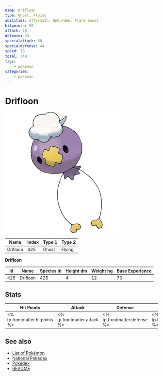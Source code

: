 ```yaml
---
name: Drifloon
type: Ghost, Flying
abilities: Aftermath, Unburden, Flare Boost
hitpoints: 90
attack: 50
defense: 34
specialattack: 60
specialdefense: 44
speed: 70
total: 348
tags:
    - pokemon
categories:
    - pokemon
---
```


# Drifloon


![Drifloon](images/425.png)

| **Name** | **Index** | **Type 1** | **Type 2** |
|----|----|----|----|
| Drifloon | 425 | Ghost | Flying  |

**Drifloon** 




| **Id** | **Name** | **Species Id** | **Height dm** | **Weight hg** | **Base Experience** |
|--------|----------|----------------|------------|------------|---------------------|
| 425 | Drifloon | 425 | 4 | 12 | 70 |



## Stats

| **Hit Points** | **Attack** | **Defense** | **Special Attack** | **Special Defense** | **Speed** | **Total** |
|----------------|------------|-------------|--------------------|---------------------|-----------|-----------|
| <% tp.frontmatter.hitpoints %> | <% tp.frontmatter.attack %> | <% tp.frontmatter.defense %> | <% tp.frontmatter.specialattack %> | <% tp.frontmatter.specialdefense %> | <% tp.frontmatter.speed %> | <% tp.frontmatter.total %> |

## See also

- [List of Pokémon](../pokemon.md)
- [National Pokédex](../national_pokedex.md)
- [Pokédex](../pokedex.md)
- [README](../README.md)
